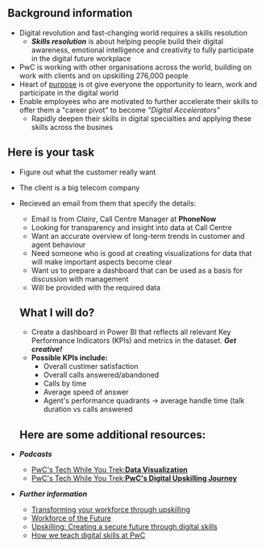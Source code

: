 ## Background information
* Digital revolution and fast-changing world requires a skills resolution
    * ***Skills resolution*** is about helping people build their digital awareness, emotional intelligence and creativity to fully participate in the digital future workplace
* PwC is working with other organisations across the world, building on work with clients and on upskilling 276,000 people
* Heart of [purpose](https://www.pwc.com/gx/en/about/purpose-values-and-behaviours.html) is ot give everyone the opportunity to learn, work and participate in the digital world
* Enable employees who are motivated to further accelerate their skills to offer them a "career pivot" to become *"Digital Accelerators"*
    * Rapidly deepen their skills in digital specialties and applying these skills across the busines

## Here is your task
* Figure out what the customer really want
* The client is a big telecom company
* Recieved an email from them that specify the details:
     * Email is from *Claire*, Call Centre Manager at **PhoneNow**
     * Looking for transparency and insight into data at Call Centre
     * Want an accurate overview of long-term trends in customer and agent behaviour
     * Need someone who is good at creating visualizations for data that will make important aspects become clear
     * Want us to prepare a dashboard that can be used as a basis for discussion with management
     * Will be provided with the required data
  ## What I will do?
  * Create a dashboard in Power BI that reflects all relevant Key Performance Indicators (KPIs) and metrics in the dataset. ***Get creative!***
  * **Possible KPIs include:**
       * Overall custimer satisfaction
       * Overall calls answered/abandoned
       * Calls by time
       * Average speed of answer
       * Agent's performance quadrants -> average handle time (talk duration vs calls answered
   
   ## Here are some additional resources:
* ***Podcasts***
     * [PwC's Tech While You Trek:**Data Visualization**](https://pwctechwhileyoutrek.buzzsprout.com/1150349/4885124-pwc-s-tech-while-you-trek-data-visualization)
     * [PwC's Tech While You Trek:**PwC's Digital Upskilling Journey**](https://pwctechwhileyoutrek.buzzsprout.com/1150349/5001527-pwc-s-tech-while-you-trek-pwc-s-digital-upskilling-journey)
* ***Further information***
     * [Transforming your workforce through upskilling](https://www.pwc.com/us/en/tech-effect/automation/workforce-upskilling-strategy.html)
     * [Workforce of the Future](https://www.pwc.com/us/en/services/consulting/business-transformation/workforce-transformation.html)
     * [Upskilling: Creating a secure future through digital skills](https://www.pwc.ch/en/insights/upskilling-creating-a-secure-future-through-digital-skills.html)
     * [How we teach digital skills at PwC](https://hbr.org/2018/10/how-we-teach-digital-skills-at-pwc)  
     
